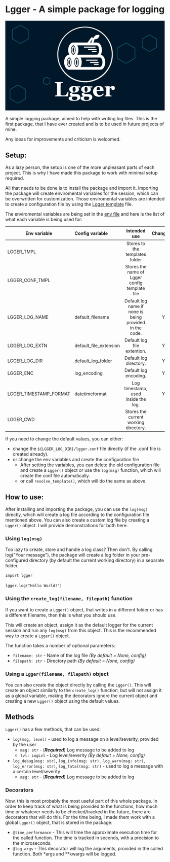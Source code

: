 # Lgger - A simple package for logging

![Lgger background](./lgger/img/lgger_background.png "Lgger background image")

A simple logging package, aimed to help with writing log files. This is the first 
package, that I have ever created and is to be used in future projects of mine.

Any ideas for improvements and criticism is welcomed.

## Setup:
As a lazy person, the setup is one of the more unpleasant parts of each
project. This is why I have made this package to work with minimal setup required.

All that needs to be done is to install the package and import it. Importing
the package will create enviromental variables for the session, which 
can be overwritten for customization. Those enviromental variables are
intended to create a configuration file by using the [Lgger template] file.

The enviromental variables are being set in the [env file] and here is the list
of what each variable is being used for:

| Env variable           | Config variable         |                      Intended use                       | Changable |           Default value            |
|------------------------|:------------------------|:-------------------------------------------------------:|:---------:|:----------------------------------:|
| LGGER_TMPL             |                         |             Stores to the templates folder              |           |   ${package_dir}/lgger/templates   |
| LGGER_CONF_TMPL        |                         |      Stores the name of Lgger config template file      |           |        lgger.conf.template         |
| LGGER_LOG_NAME         | default_filename        | Default log name if none is being provided in the code. |     Y     |     log_%Y-%m-%d `date format`     |
| LGGER_LOG_EXTN         | default_file_extension  |               Default log file extention.               |     Y     |                .log                |
| LGGER_LOG_DIR          | default_log_folder      |                 Default log directory.                  |     Y     |             ./logging              |
| LGGER_ENC              | log_encoding            |                  Default log encoding.                  |     Y     |               utf-8                |
| LGGER_TIMESTAMP_FORMAT | datetimeformat          |           Log timestamp, used inside the log.           |     Y     | %Y-%b-%d %H:%M:%S:%f `date format` |
| LGGER_CWD              |                         |          Stores the current working directory.          |           |            ${getcwd()}             |

If you need to change the default values, you can either:
* change the `${LGGER_LOG_DIR}/lgger.conf` file directly
  (if the .conf file is created already).
* or change the env variables and create the configuration file
  * After setting the variables, you can delete the old configuration file
    and create a `Lgger()` object or use the `log(msg)` function, which
    will create the conf file automatically.
  * or call `resolve_template()`, which will do the same as above.


## How to use:
After installing and importing the package, you can use the `log(msg)` directly, which
will create a log file according to the configuration file mentioned above.
You can also create a custom log file by creating a `Lgger()` object. I will provide demonstrations
for both here:

### Using `log(msg)`

Too lazy to create, store and handle a log class? Then don't.
By calling log("Your message"), the package will create a log folder
in your pre-configured directory (by default
the current working directory) in a separate folder.
```
import lgger

lgger.log("Hello World!")
```

### Using the `create_log(filename, filepath)` function

If you want to create a `Lgger()` object, that writes in a different
folder or has a different filename, then this is what you should use.

This will create an object, assign it as the default logger for the
current session and run any `log(msg)` from this object. This is the recommended
way to create a `Lgger()` object.

The function takes a number of optional parameters:
  * `filename: str` - Name of the log file *(By default = None, config)*
  * `filepath: str` - Directory path *(By default = None, config)*


### Using a `Lgger(filename, filepath)` object

You can also create the object directly by calling the `Lgger()`. This will
create an object similarly to the `create_log()` function, but will not assign it as a global variable, making the
decorators ignore the current object and creating a new `Lgger()` object
using the default values.


## Methods
`Lgger()` has a few methods, that can be used:
  * `log(msg, level)` - used to log a message on a level/severity, provided by
  the user
    * `msg: str`  - (***Required***) Log message to be added to log
    * `lvl: LogLvl` - Log level/severity *(By default = None, config)*
  * `log_debug(msg: str)`, `log_info(msg: str)`
  , `log_warn(msg: str)`, `log_error(msg: str)`, `log_fatal(msg: str)`
  \- used to log a message with a certain level/severity
    * `msg: str`  - (***Required***) Log message to be added to log

### Decorators

Now, this is most probably the most useful part of this whole package.
In order to keep track of what is being provided to the functions, how much time
or whatever needs to be checked/tracked in the future, there are decorators
that will do this. For the time being, I made them work with a global
`Lgger()` object, that is stored in the package.

* `@time_performance` - This will time the approximate execution time for
the called function. The time is tracked in seconds, with a precision to
the microseconds.
* `@log_args` - This decorator will log the arguments, provided in the
called function. Both *args and **kwargs will be logged.


[Lgger template]: https://github.com/IllusionLife/lgger/tree/main/lgger/templates/lgger.conf.template
[env file]: https://github.com/IllusionLife/lgger/tree/main/lgger/env.py
